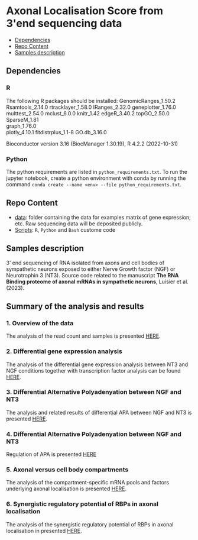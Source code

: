 # Axonal Localisation Score from 3'end sequencing data


-   [Dependencies](#Dependencies)
-   [Repo Content](#Repo-Content)
-   [Samples description](#Samples_description)

## Dependencies
### R
The following R packages should be installed:
GenomicRanges_1.50.2
Rsamtools_2.14.0
rtracklayer_1.58.0
IRanges_2.32.0
geneplotter_1.76.0
multtest_2.54.0
mclust_6.0.0
knitr_1.42
edgeR_3.40.2
topGO_2.50.0         
SparseM_1.81         
graph_1.76.0         
plotly_4.10.1
fitdistrplus_1.1-8
GO.db_3.16.0 

Bioconductor version 3.16 (BiocManager 1.30.19), R 4.2.2 (2022-10-31)

### Python
The python requirements are listed in `python_requirements.txt`. 
To run the jupyter notebook, create a python environment with conda by running the command `conda create --name <env> --file python_requirements.txt`.


## Repo Content
* [data](./data): folder containing the data for examples matrix of gene expression; etc. Raw sequencing data will be deposited publicly.
* [Scripts](./scripts): `R`, `Python` and `Bash` custome code

## Samples description
3’ end sequencing of RNA isolated from axons and cell bodies of sympathetic neurons exposed to either Nerve Growth factor (NGF) or Neurotrophin 3 (NT3). 
Source code related to the manuscript **The RNA Binding proteome of axonal mRNAs in sympathetic neurons**, Luisier et al. (2023).

## Summary of the analysis and results

### 1. Overview of the data
The analysis of the read count and samples is presented [HERE](https://htmlpreview.github.io/?https://github.com/RLuisier/AxonLoc/blob/main/1_overview_data.html).

### 2. Differential gene expression analysis
The analysis of the differential gene expression analysis between NT3 and NGF conditions together with transcription factor analysis can be found [HERE](https://htmlpreview.github.io/?https://github.com/RLuisier/AxonLoc/blob/main/DGE_cell_body.html).


### 3. Differential Alternative Polyadenyation between NGF and NT3
The analysis and related results of differential APA between NGF and NT3 is presented [HERE](https://htmlpreview.github.io/?https://github.com/RLuisier/AxonLoc/blob/main/Differential_APA_CB.html).

### 4. Differential Alternative Polyadenyation between NGF and NT3
Regulation of APA is presented [HERE](https://htmlpreview.github.io/?https://github.com/RLuisier/AxonLoc/blob/main/Regulation_APA.html)

### 5. Axonal versus cell body compartments
The analysis of the compartment-specific mRNA pools and factors underlying axonal localisation is presented [HERE](https://htmlpreview.github.io/?https://github.com/RLuisier/AxonLoc/blob/main/Analysis_compartment.html).

### 6. Synergistic regulatory potential of RBPs in axonal localisation
The analysis of the synergistic regulatory potential of RBPs in axonal localisation in presented [HERE](https://htmlpreview.github.io/?https://github.com/RLuisier/AxonLoc/blob/main/6_RBP_regulome_localisation.html).












